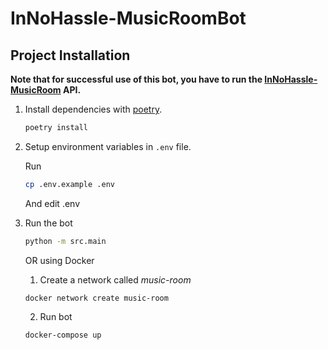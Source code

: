 # InNoHassle-MusicRoomBot

## Project Installation

**Note that for successful use of this bot, you have to run
the [InNoHassle-MusicRoom](https://github.com/one-zero-eight/InNoHassle-MusicRoom) API.**

1. Install dependencies with [poetry](https://python-poetry.org/docs/).
    ```bash
    poetry install
    ```

2. Setup environment variables in `.env` file.

   Run
    ```bash
    cp .env.example .env
    ```
   And edit .env


3. Run the bot
    ```bash
    python -m src.main
    ```
   OR using Docker
    1. Create a network called <i>music-room</i>
    ```
   docker network create music-room
    ```
    2. Run bot
   ```
   docker-compose up
   ```

   

